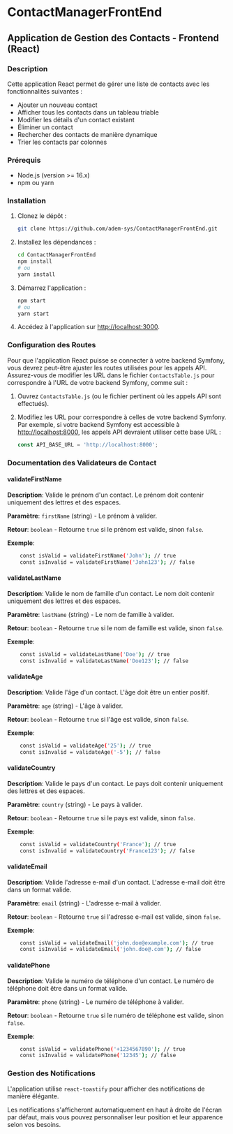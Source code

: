 # ContactManagerFrontEnd

## Application de Gestion des Contacts - Frontend (React)

### Description

Cette application React permet de gérer une liste de contacts avec les fonctionnalités suivantes :
- Ajouter un nouveau contact
- Afficher tous les contacts dans un tableau triable
- Modifier les détails d'un contact existant
- Éliminer un contact
- Rechercher des contacts de manière dynamique
- Trier les contacts par colonnes

### Prérequis

- Node.js (version >= 16.x)
- npm ou yarn

### Installation

1. Clonez le dépôt :
    ```bash
    git clone https://github.com/adem-sys/ContactManagerFrontEnd.git
    ```

2. Installez les dépendances :
    ```bash
    cd ContactManagerFrontEnd
    npm install
    # ou
    yarn install
    ```

3. Démarrez l'application :
    ```bash
    npm start
    # ou
    yarn start
    ```

4. Accédez à l'application sur [http://localhost:3000](http://localhost:3000).

### Configuration des Routes

Pour que l'application React puisse se connecter à votre backend Symfony, vous devrez peut-être ajuster les routes utilisées pour les appels API. Assurez-vous de modifier les URL dans le fichier `ContactsTable.js` pour correspondre à l'URL de votre backend Symfony, comme suit :

1. Ouvrez `ContactsTable.js` (ou le fichier pertinent où les appels API sont effectués).

2. Modifiez les URL pour correspondre à celles de votre backend Symfony. Par exemple, si votre backend Symfony est accessible à [http://localhost:8000](http://localhost:8000), les appels API devraient utiliser cette base URL :

    ```javascript
    const API_BASE_URL = 'http://localhost:8000';
    ```

### Documentation des Validateurs de Contact

#### validateFirstName

**Description**: Valide le prénom d'un contact. Le prénom doit contenir uniquement des lettres et des espaces.

**Paramètre**: `firstName` (string) - Le prénom à valider.

**Retour**: `boolean` - Retourne `true` si le prénom est valide, sinon `false`.

**Exemple**:
```bash
    const isValid = validateFirstName('John'); // true
    const isInvalid = validateFirstName('John123'); // false
```  

#### validateLastName

**Description**: Valide le nom de famille d'un contact. Le nom doit contenir uniquement des lettres et des espaces.

**Paramètre**: `lastName` (string) - Le nom de famille à valider.

**Retour**: `boolean` - Retourne `true` si le nom de famille est valide, sinon `false`.

**Exemple**:
```bash
    const isValid = validateLastName('Doe'); // true
    const isInvalid = validateLastName('Doe123'); // false
```

#### validateAge

**Description**: Valide l'âge d'un contact. L'âge doit être un entier positif.

**Paramètre**: `age` (string) - L'âge à valider.

**Retour**: `boolean` - Retourne `true` si l'âge est valide, sinon `false`.

**Exemple**:
```bash
    const isValid = validateAge('25'); // true
    const isInvalid = validateAge('-5'); // false
```

#### validateCountry

**Description**: Valide le pays d'un contact. Le pays doit contenir uniquement des lettres et des espaces.

**Paramètre**: `country` (string) - Le pays à valider.

**Retour**: `boolean` - Retourne `true` si le pays est valide, sinon `false`.

**Exemple**:
```bash
    const isValid = validateCountry('France'); // true
    const isInvalid = validateCountry('France123'); // false
```

#### validateEmail

**Description**: Valide l'adresse e-mail d'un contact. L'adresse e-mail doit être dans un format valide.

**Paramètre**: `email` (string) - L'adresse e-mail à valider.

**Retour**: `boolean` - Retourne `true` si l'adresse e-mail est valide, sinon `false`.

**Exemple**:
```bash
    const isValid = validateEmail('john.doe@example.com'); // true
    const isInvalid = validateEmail('john.doe@.com'); // false
```

#### validatePhone

**Description**: Valide le numéro de téléphone d'un contact. Le numéro de téléphone doit être dans un format valide.

**Paramètre**: `phone` (string) - Le numéro de téléphone à valider.

**Retour**: `boolean` - Retourne `true` si le numéro de téléphone est valide, sinon `false`.

**Exemple**:
```bash
    const isValid = validatePhone('+1234567890'); // true
    const isInvalid = validatePhone('12345'); // false
```
### Gestion des Notifications

L'application utilise `react-toastify` pour afficher des notifications de manière élégante. 

Les notifications s'afficheront automatiquement en haut à droite de l'écran par défaut, mais vous pouvez personnaliser leur position et leur apparence selon vos besoins.

